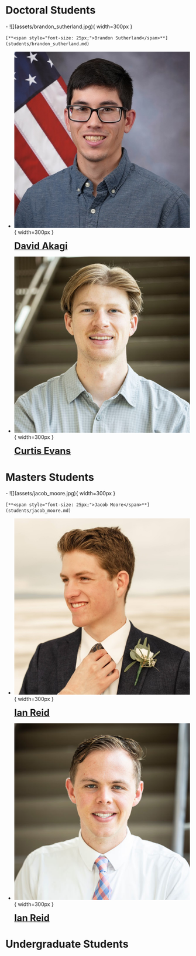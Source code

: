 <!--
EDITING GUIDELINES

The directory is organized with Material for MkDocs' grid feature.

To add an entry to this page, we need to two things:
1. Add a photo and entry to the current_student.md page.
2. Copy the template student page and fill it with your information.

To do the first:
Copy the template below and add it inside the <div> HTML blocks for the correct section. Replace all `first` and `last` with your own name. Copy a professional photo of yourself named first_last.jpg (or .png, just make sure to update the filepath on the grid entry too) to the docs/directory/assets folder, cropped to be square and no larger than 600x600 in resolution, to keep webpage load times quick. GIMP can do this with it's crop tool and `Image > Scale Image`.

To do the second:
Copy the template.md file in the docs/directory/students folder, renaming your copy to first_last.md of your name. Populate each section of the template with your information.

Once you've done this follow the instructions in the README.md to build and host the webpage locally (it's much easier than it sounds) and make sure everything looks good with your additions. Also, check out the documentation for Material for MkDocs to learn about what you can do with your page: https://squidfunk.github.io/mkdocs-material/

All student pages, past and current, are found in this directory so their URLs don't change when they get moved from current to past.

TEMPLATE
```
-   ![](assets/first_last.jpg){ width=300px }

    [**<span style="font-size: 25px;">First Last</span>**](students/first_last.md)
```

-->

# Doctoral Students

<div class="grid cards" markdown>
-   ![](assets/brandon_sutherland.jpg){ width=300px }

    [**<span style="font-size: 25px;">Brandon Sutherland</span>**](students/brandon_sutherland.md)

-   ![](assets/david_akagi.jpg){ width=300px }

    [**<span style="font-size: 25px;">David Akagi</span>**](students/david_akagi.md)

-   ![](assets/curtis_evans.jpg){ width=300px }

    [**<span style="font-size: 25px;">Curtis Evans</span>**](students/curtis_evans.md)
</div>

# Masters Students

<div class="grid cards" markdown>
-   ![](assets/jacob_moore.jpg){ width=300px }

    [**<span style="font-size: 25px;">Jacob Moore</span>**](students/jacob_moore.md)

-   ![](assets/ian_reid.jpg){ width=300px }

    [**<span style="font-size: 25px;">Ian Reid</span>**](students/ian_reid.md)

-   ![](assets/dean_anderson.jpg){ width=300px }

    [**<span style="font-size: 25px;">Ian Reid</span>**](students/dean_anderson.md)
</div>

# Undergraduate Students

<div class="grid cards" markdown>

</div>
